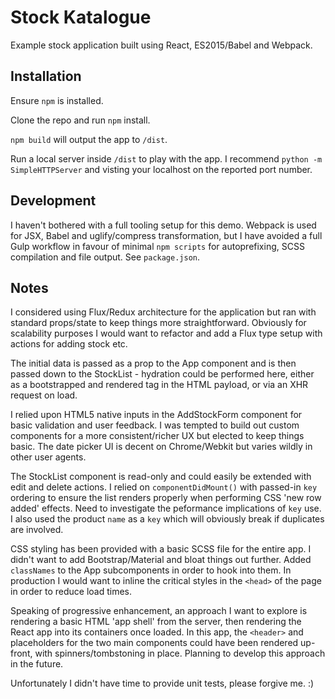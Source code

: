 # Stock Katalogue

Example stock application built using React, ES2015/Babel and Webpack.

## Installation

Ensure `npm` is installed.

Clone the repo and run `npm` install.

`npm build` will output the app to `/dist`.

Run a local server inside `/dist` to play with the app.  I recommend `python -m SimpleHTTPServer` and visting your localhost on the reported port number.

## Development

I haven't bothered with a full tooling setup for this demo.  Webpack is used for JSX, Babel and uglify/compress transformation, but I have avoided a full Gulp workflow in favour of minimal `npm scripts` for autoprefixing, SCSS compilation and file output.  See `package.json`.

## Notes

I considered using Flux/Redux architecture for the application but ran with standard props/state to keep things more straightforward.  Obviously for scalability purposes I would want to refactor and add a Flux type setup with actions for adding stock etc.

The initial data is passed as a prop to the App component and is then passed down to the StockList - hydration could be performed here, either as a bootstrapped and rendered tag in the HTML payload, or via an XHR request on load.

I relied upon HTML5 native inputs in the AddStockForm component for basic validation and user feedback.  I was tempted to build out custom components for a more consistent/richer UX but elected to keep things basic.  The date picker UI is decent on Chrome/Webkit but varies wildly in other user agents.

The StockList component is read-only and could easily be extended with edit and delete actions.  I relied on `componentDidMount()` with passed-in `key` ordering to ensure the list renders properly when performing CSS 'new row added' effects.  Need to investigate the peformance implications of `key` use.  I also used the product `name` as a `key` which will obviously break if duplicates are involved.

CSS styling has been provided with a basic SCSS file for the entire app.  I didn't want to add Bootstrap/Material and bloat things out further.  Added `classNames` to the App subcomponents in order to hook into them.  In production I would want to inline the critical styles in the `<head>` of the page in order to reduce load times.

Speaking of progressive enhancement, an approach I want to explore is rendering a basic HTML 'app shell' from the server, then rendering the React app into its containers once loaded.  In this app, the `<header>` and placeholders for the two main components could have been rendered up-front, with spinners/tombstoning in place.  Planning to develop this approach in the future.

Unfortunately I didn't have time to provide unit tests, please forgive me. :)
